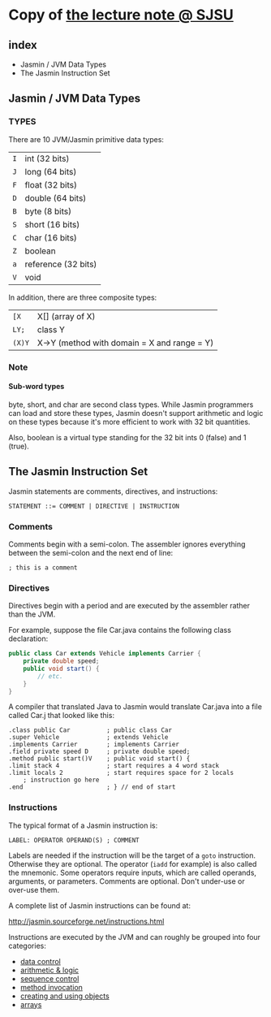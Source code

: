 # Copy of [the lecture note @ SJSU](http://www.cs.sjsu.edu/~pearce/modules/lectures/co/jvm/jasmin/index.html)

## index
* Jasmin / JVM Data Types
* The Jasmin Instruction Set

## Jasmin / JVM Data Types

### TYPES
There are 10 JVM/Jasmin primitive data types:

|||
|:----:|:----------|
| `I` | int (32 bits)       |
| `J` | long (64 bits)      |
| `F` | float (32 bits)     |
| `D` | double (64 bits)    |
| `B` | byte (8 bits)       |
| `S` | short (16 bits)     |
| `C` | char (16 bits)      |
| `Z` | boolean             |
| `a` | reference (32 bits) |
| `V` | void                |

In addition, there are three composite types:

|||
|:----:|:----------|
| `[X  ` | X[] (array of X)  |
| `LY; ` | class Y  |
| `(X)Y` | X->Y (method with domain = X and range = Y)  |

### Note
#### Sub-word types
byte, short, and char are second class types. While Jasmin programmers can load and store these types, Jasmin doesn't support arithmetic and logic on these types because it's more efficient to work with 32 bit quantities.

Also, boolean is a virtual type standing for the 32 bit ints 0 (false) and 1 (true).


## The Jasmin Instruction Set

Jasmin statements are comments, directives, and instructions:

```
STATEMENT ::= COMMENT | DIRECTIVE | INSTRUCTION
```

### Comments
Comments begin with a semi-colon. The assembler ignores everything between the semi-colon and the next end of line:

```jasmin
; this is a comment
```

### Directives
Directives begin with a period and are executed by the assembler rather than the JVM.

For example, suppose the file Car.java contains the following class declaration:

```java
public class Car extends Vehicle implements Carrier {
    private double speed;
    public void start() {
        // etc.
    }
}
```

A compiler that translated Java to Jasmin would translate Car.java into a file called Car.j that looked like this:

```jasmin
.class public Car          ; public class Car 
.super Vehicle             ; extends Vehicle
.implements Carrier        ; implements Carrier
.field private speed D     ; private double speed;
.method public start()V    ; public void start() {
.limit stack 4             ; start requires a 4 word stack
.limit locals 2            ; start requires space for 2 locals
    ; instruction go here
.end                       ; } // end of start
```

### Instructions
The typical format of a Jasmin instruction is:

```
LABEL: OPERATOR OPERAND(S) ; COMMENT
```

Labels are needed if the instruction will be the target of a `goto` instruction. Otherwise they are optional. The operator (`iadd` for example) is also called the mnemonic. Some operators require inputs, which are called operands, arguments, or parameters. Comments are optional. Don't under-use or over-use them.

A complete list of Jasmin instructions can be found at:

<http://jasmin.sourceforge.net/instructions.html>

Instructions are executed by the JVM and can roughly be grouped into four categories:

* [data control]()
* [arithmetic & logic]()
* [sequence control]()
* [method invocation]()
* [creating and using objects]()
* [arrays]()

